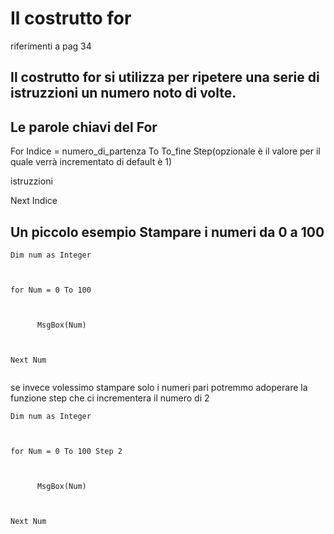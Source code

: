 # Il costrutto for 

riferimenti a pag 34




Il costrutto for si utilizza per ripetere una serie di istruzzioni un numero noto di volte.
--------------------------------------------------------------------------------------------





## Le parole chiavi  del For





For Indice = numero_di_partenza To To_fine  Step(opzionale è il valore per il quale verrà incrementato di default è 1)

  istruzzioni
     
Next Indice  



Un piccolo esempio Stampare i numeri da 0 a 100
-----------------



```Visual Basic.net
Dim num as Integer



for Num = 0 To 100



      MsgBox(Num)
      
      
      
Next Num


```


se invece volessimo stampare solo i numeri pari potremmo adoperare la funzione step che ci incrementera il numero di 2







```Visual Basic.net
Dim num as Integer



for Num = 0 To 100 Step 2



      MsgBox(Num)
      
      
      
Next Num


```
